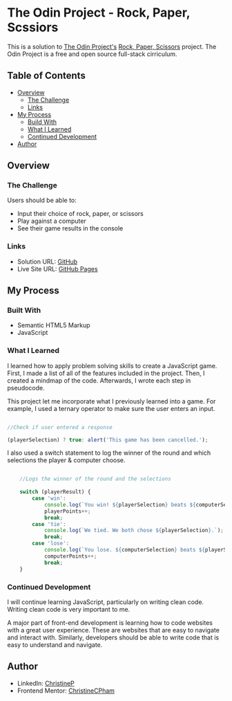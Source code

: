 # The Odin Project - Rock, Paper, Scssiors

This is a solution to [The Odin Project's](https://www.theodinproject.com/) [Rock, Paper, Scissors](https://www.theodinproject.com/paths/foundations/courses/foundations/lessons/rock-paper-scissors) project. The Odin Project is a free and open source full-stack cirriculum.

## Table of Contents

- [Overview](#overview)
    - [The Challenge](#the-challenge)
    - [Links](#links)
- [My Process](#my-process)
    - [Build With](#built-with)
    - [What I Learned](#what-i-learned)
    - [Continued Development](#continued-development)
- [Author](#author)

## Overview

### The Challenge

Users should be able to:
- Input their choice of rock, paper, or scissors
- Play against a computer
- See their game results in the console

### Links

- Solution URL: [GitHub](https://github.com/ChristineCPham/odin-rock-paper-scissors)
- Live Site URL: [GitHub Pages](https://christinecpham.github.io/odin-rock-paper-scissors/)

## My Process

### Built With

- Semantic HTML5 Markup
- JavaScript

### What I Learned

I learned how to apply problem solving skills to create a JavaScript game. First, I made a list of all of the features included in the project. Then, I created a mindmap of the code. Afterwards, I wrote each step in pseudocode.

This project let me incorporate what I previously learned into a game. For example, I used a ternary operator to make sure the user enters an input.

```js

//Check if user entered a response

(playerSelection) ? true: alert('This game has been cancelled.');

```

I also used a switch statement to log the winner of the round and which selections the player & computer choose.

```js

    //Logs the winner of the round and the selections
    
    switch (playerResult) {
        case 'win':
            console.log(`You win! ${playerSelection} beats ${computerSelection}.`);
            playerPoints++;
            break;
        case 'tie':
            console.log(`We tied. We both chose ${playerSelection}.`);
            break;
        case 'lose':
            console.log(`You lose. ${computerSelection} beats ${playerSelection}.`);
            computerPoints++;
            break;
    }

```

### Continued Development

I will continue learning JavaScript, particularly on writing clean code. Writing clean code is very important to me. 

A major part of front-end development is learning how to code websites with a great user experience. These are websites that are easy to navigate and interact with. Similarly, developers should be able to write code that is easy to understand and navigate.

## Author

- LinkedIn: [ChristineP](https://www.linkedin.com/in/christine-p-b456751a6/)
- Frontend Mentor: [ChristineCPham](https://www.frontendmentor.io/profile/ChristineCPham)